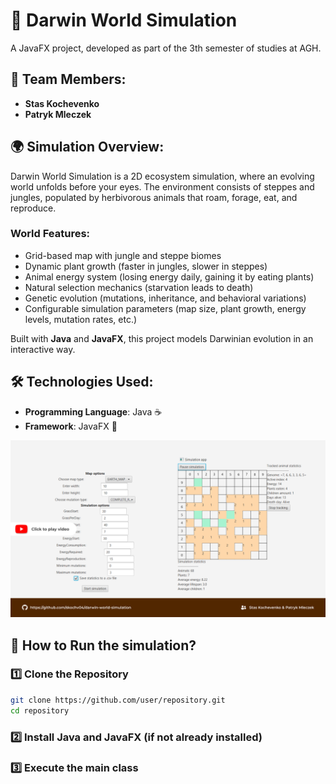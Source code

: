 # 🧬 Darwin World Simulation

A JavaFX project, developed as part of the 3th semester of studies at AGH.

## 👥 Team Members:
- **Stas Kochevenko**  
- **Patryk Mleczek**

## 🌍 Simulation Overview:

Darwin World Simulation is a 2D ecosystem simulation, where an evolving world unfolds before your eyes. The environment consists of steppes and jungles, populated by herbivorous animals that roam, forage, eat, and reproduce.

### World Features:

- Grid-based map with jungle and steppe biomes  
- Dynamic plant growth (faster in jungles, slower in steppes)  
- Animal energy system (losing energy daily, gaining it by eating plants)  
- Natural selection mechanics (starvation leads to death)  
- Genetic evolution (mutations, inheritance, and behavioral variations)  
- Configurable simulation parameters (map size, plant growth, energy levels, mutation rates, etc.)  

Built with **Java** and **JavaFX**, this project models Darwinian evolution in an interactive way.

## 🛠️ Technologies Used:
- **Programming Language**: Java ☕  
- **Framework**: JavaFX 🎨  
   
[![simulation_preview](simulation.png)](https://youtu.be/5V80xosqOaE)

## 🚀 How to Run the simulation?
### 1️⃣ Clone the Repository
```bash
git clone https://github.com/user/repository.git  
cd repository
```
### 2️⃣ Install Java and JavaFX (if not already installed)

### 3️⃣ Execute the main class
